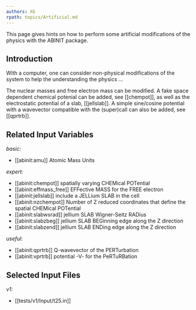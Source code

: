 ```yaml
---
authors: XG
rpath: topics/Artificial.md
---
```

<!--
This file is automatically generated by mksite.py. All changes will be lost.
Change the input yaml files or the python code
-->

This page gives hints on how to perform some artificial modifications of the physics with the ABINIT package.

## Introduction

With a computer, one can consider non-physical modifications of the system to
help the understanding the physics ...

The nuclear masses and free electron mass can be modified. A fake space
dependent chemical potenial can be added, see [[chempot]], as well as the
electrostatic potential of a slab, [[jellslab]]. A simple sine/cosine
potential with a wavevector compatible with the (super)call can also be added,
see [[qprtrb]].



## Related Input Variables

*basic:*

- [[abinit:amu]]  Atomic Mass Units
 
*expert:*

- [[abinit:chempot]]  spatially varying CHEMical POTential
- [[abinit:effmass_free]]  EFFective MASS for the FREE electron
- [[abinit:jellslab]]  include a JELLium SLAB in the cell
- [[abinit:nzchempot]]  Number of Z reduced coordinates that define the spatial CHEMical POTential
- [[abinit:slabwsrad]]  jellium SLAB Wigner-Seitz RADius
- [[abinit:slabzbeg]]  jellium SLAB BEGinning edge along the Z direction
- [[abinit:slabzend]]  jellium SLAB ENDing edge along the Z direction
 
*useful:*

- [[abinit:qprtrb]]  Q-wavevector of the PERTurbation
- [[abinit:vprtrb]]  potential -V- for the PeRTuRBation
 

## Selected Input Files

*v1:*

- [[tests/v1/Input/t25.in]]
 

